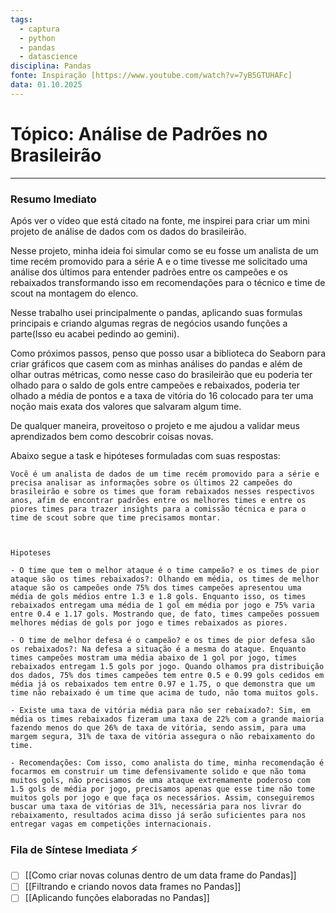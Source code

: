 ```yaml
---
tags:
  - captura
  - python
  - pandas
  - datascience
disciplina: Pandas
fonte: Inspiração [https://www.youtube.com/watch?v=7yB5GTUHAFc]
data: 01.10.2025
---
```


# Tópico: Análise de Padrões no Brasileirão

---
### Resumo Imediato
Após ver o vídeo que está citado na fonte, me inspirei para criar um mini projeto de análise de dados com os dados do brasileirão.

Nesse projeto, minha ideia foi simular como se eu fosse um analista de um time recém promovido para a série A e o time tivesse me solicitado uma análise dos últimos para entender padrões entre os campeões e os rebaixados transformando isso em recomendações para o técnico e time de scout na montagem do elenco.

Nesse trabalho usei principalmente o pandas, aplicando suas formulas principais e criando algumas regras de negócios usando funções a parte(Isso eu acabei pedindo ao gemini).

Como próximos passos, penso que posso usar a biblioteca do Seaborn para criar gráficos que casem com as minhas análises do pandas e além de olhar outras métricas, como nesse caso do brasileirão que eu poderia ter olhado para o saldo de gols entre campeões e rebaixados, poderia ter olhado a média de pontos e a taxa de vitória do 16 colocado para ter uma noção mais exata dos valores que salvaram algum time.

De qualquer maneira, proveitoso o projeto e me ajudou a validar meus aprendizados bem como descobrir coisas novas.


Abaixo segue a task e hipóteses formuladas com suas respostas:
```
Você é um analista de dados de um time recém promovido para a série e precisa analisar as informações sobre os últimos 22 campeões do brasileirão e sobre os times que foram rebaixados nesses respectivos anos, afim de encontrar padrões entre os melhores times e entre os piores times para trazer insights para a comissão técnica e para o time de scout sobre que time precisamos montar.

  

Hipoteses

- O time que tem o melhor ataque é o time campeão? e os times de pior ataque são os times rebaixados?: Olhando em média, os times de melhor ataque são os campeões onde 75% dos times campeões apresentou uma média de gols médios entre 1.3 e 1.8 gols. Enquanto isso, os times rebaixados entregam uma média de 1 gol em média por jogo e 75% varia entre 0.4 e 1.17 gols. Mostrando que, de fato, times campeões possuem melhores médias de gols por jogo e times rebaixados as piores.

- O time de melhor defesa é o campeão? e os times de pior defesa são os rebaixados?: Na defesa a situação é a mesma do ataque. Enquanto times campeões mostram uma média abaixo de 1 gol por jogo, times rebaixados entregam 1.5 gols por jogo. Quando olhamos pra distribuição dos dados, 75% dos times campeões tem entre 0.5 e 0.99 gols cedidos em média já os rebaixados tem entre 0.97 e 1.75, o que demonstra que um time não rebaixado é um time que acima de tudo, não toma muitos gols.

- Existe uma taxa de vitória média para não ser rebaixado?: Sim, em média os times rebaixados fizeram uma taxa de 22% com a grande maioria fazendo menos do que 26% de taxa de vitória, sendo assim, para uma margem segura, 31% de taxa de vitória assegura o não rebaixamento do time.

- Recomendações: Com isso, como analista do time, minha recomendação é focarmos em construir um time defensivamente solido e que não toma muitos gols, não precisamos de uma ataque extremamente poderoso com 1.5 gols de média por jogo, precisamos apenas que esse time não tome muitos gols por jogo e que faça os necessários. Assim, conseguiremos buscar uma taxa de vitórias de 31%, necessária para nos livrar do rebaixamento, resultados acima disso já serão suficientes para nos entregar vagas em competições internacionais.

```
### Fila de Síntese Imediata ⚡
- [ ] [[Como criar novas colunas dentro de um data frame do Pandas]]
- [ ] [[Filtrando e criando novos data frames no Pandas]]
- [ ] [[Aplicando funções elaboradas no Pandas]]